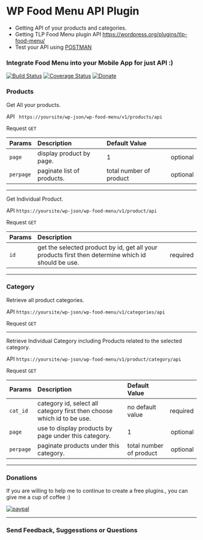 # WP Food Menu API Plugin
- Getting API of your products and categories.
- Getting TLP Food Menu plugin API https://wordpress.org/plugins/tlp-food-menu/
- Test your API using <a href="https://www.getpostman.com/" target="_blank">POSTMAN</a>

### Integrate Food Menu into your Mobile App for just API :)


[![Build Status](http://img.shields.io/travis/badges/badgerbadgerbadger.svg?style=flat-square)](https://travis-ci.org/badges/badgerbadgerbadger) [![Coverage Status](http://img.shields.io/coveralls/badges/badgerbadgerbadger.svg?style=flat-square)](https://coveralls.io/r/badges/badgerbadgerbadger) [![Donate](https://img.shields.io/badge/Donate-PayPal-green.svg)](https://www.paypal.me/jundellagbo)

### Products
Get All your products.

API ``` https://yoursite/wp-json/wp-food-menu/v1/products/api```

Request ```GET```

| Params        | Description                | Default Value           |          |
| ------------- |:---------------------------|:------------------------| --------:|
| ```page```    | display product by page.   | 1                       | optional |
| ```perpage``` | paginate list of products. | total number of product | optional |

---
Get Individual Product.

API ```https://yoursite/wp-json/wp-food-menu/v1/product/api```

Request ```GET```

| Params        | Description                                                                                        |          |
| ------------- |:---------------------------------------------------------------------------------------------------|----------|
| ```id```      | get the selected product by id, get all your products first then determine which id should be use. | required |

---

### Category

Retrieve all product categories.

API ```https://yoursite/wp-json/wp-food-menu/v1/categories/api```

Request ```GET```

---

Retrieve Individual Category including Products related to the selected category.

API ```https://yoursite/wp-json/wp-food-menu/v1/product/category/api```

Request ```GET```

| Params        | Description                                                                    | Default Value           |          |
| ------------- |:-------------------------------------------------------------------------------|:------------------------| --------:|
| ```cat_id```  | category id, select all category first then choose which id to be use.         | no default value        | required |
| ```page```    | use to display products by page under this category.                           | 1                       | optional |
| ```perpage``` | paginate products under this category.                                         | total number of product | optional |

---

### Donations

If you are willing to help me to continue to create a free plugins., you can give me a cup of coffee :) 

[![paypal](https://www.paypalobjects.com/en_US/i/btn/btn_donateCC_LG.gif)](https://www.paypal.me/jundellagbo)

---

### Send Feedback, Suggesstions or Questions


